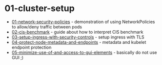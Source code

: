 # 01-cluster-setup

* [01-network-security-policies](01-network-security-policies) - demonstration of using NetworkPolicies to allow/deny traffic between pods
* [02-cis-benchmark](02-cis-benchmark) - guide about how to interpret CIS benchmark
* [03-setup-ingress-with-security-controls](03-setup-ingress-with-security-controls) - setup ingress with TLS
* [04-protect-node-metadata-and-endpoints](04-protect-node-metadata-and-endpoints) - metadata and kubelet endpoint protection
* [05-minimize-use-of-and-access-to-gui-elements](05-minimize-use-of-and-access-to-gui-elements) - basically do not use GUI ;)
